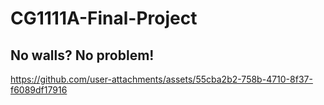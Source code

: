 ﻿# CG1111A-Final-Project

## No walls? No problem!
https://github.com/user-attachments/assets/55cba2b2-758b-4710-8f37-f6089df17916

